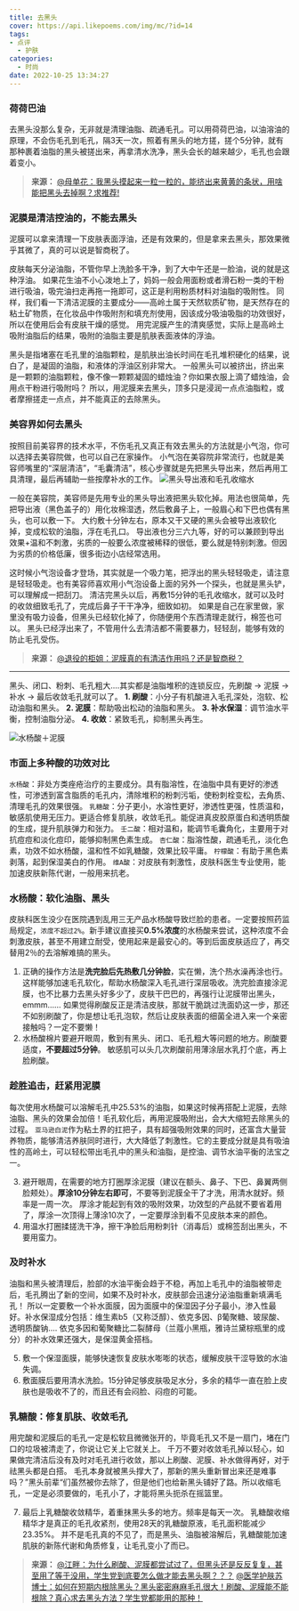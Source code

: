 ```yaml
---
title: 去黑头
cover: https://api.likepoems.com/img/mc/?id=14
tags:
- 点评
  - 护肤
categories:
  - 时尚
date: 2022-10-25 13:34:27
---
```


### 荷荷巴油

去黑头没那么复杂，无非就是清理油脂、疏通毛孔。可以用荷荷巴油，以油溶油的原理，不会伤毛孔到毛孔，隔3天一次，照着有黑头的地方搓，搓个5分钟，就有那种裹着油脂的黑头被搓出来，再拿清水洗净，黑头会长的越来越少，毛孔也会跟着变小。

>**来源：**
>[@母单花：](https://www.zhihu.com/people/da-tou-68-46)[我黑头摸起来一粒一粒的，能挤出来黄黄的条状，用啥能把黑头去掉啊？求推荐!](https://zhuanlan.zhihu.com/p/562119848)

### 泥膜是清洁控油的，不能去黑头

泥膜可以拿来清理一下皮肤表面浮油，还是有效果的，但是拿来去黑头，那效果微乎其微了，真的可以说是智商税了。
<!--more-->
皮肤每天分泌油脂，不管你早上洗脸多干净，到了大中午还是一脸油，说的就是这种浮油。
如果花生油不小心泼地上了，妈妈一般会用面粉或者滑石粉一类的干粉进行吸油，吸完油扫走再拖一拖即可，这正是利用粉质材料对油脂的吸附性。
同样，我们看一下清洁泥膜的主要成分——高岭土属于天然软质矿物，是天然存在的粘土矿物质，在化妆品中作吸附剂和填充剂使用，因该成分吸油吸脂的功效很好，所以在使用后会有皮肤干燥的感觉。
用完泥膜产生的清爽感觉，实际上是高岭土吸附油脂后的结果，吸附的油脂主要是肌肤表面液体的浮油。

黑头是指堵塞在毛孔里的油脂颗粒，是肌肤出油长时间在毛孔堆积硬化的结果，说白了，是凝固的油脂，和液体的浮油区别非常大。
一般黑头可以被挤出，挤出来是一颗颗的油脂颗粒，像不像一颗颗凝固的蜡烛油？你如果衣服上滴了蜡烛油，会用点干粉进行吸附吗？
所以，用泥膜来去黑头，顶多只是浸润一点点油脂粒，或者摩擦搓走一点点，并不能真正的去除黑头。

### 美容界如何去黑头

按照目前美容界的技术水平，不伤毛孔又真正有效去黑头的方法就是小气泡，你可以选择去美容院做，也可以自己在家操作。
小气泡在美容院非常流行，也就是美容师嘴里的“深层清洁”，“毛囊清洁”，核心步骤就是先把黑头导出来，然后再用工具清理，最后再辅助一些按摩补水的工作。
![黑头导出液和毛孔收缩水](https://pic3.zhimg.com/80/v2-c03458fe0b082f6161aa6b0ef19daec4_720w.webp?source=1940ef5c)

一般在美容院，美容师是先用专业的黑头导出液把黑头软化掉。用法也很简单，先把导出液（黑色盖子的）用化妆棉湿透，然后敷鼻子上，一般眉心和下巴也偶有黑头，也可以敷一下。
大约敷十分钟左右，原本又干又硬的黑头会被导出液软化掉，变成松软的油脂，浮在毛孔口。
导出液也分三六九等，好的可以兼顾到导出效果+温和不刺激，劣质的一般要么浓度被稀释的很低，要么就是特别刺激。但因为劣质的价格低廉，很多街边小店经常选用。

这时候小气泡设备才登场，其实就是一个吸力笔，把浮出的黑头轻轻吸走，请注意是轻轻吸走。也有美容师喜欢用小气泡设备上面的另外一个探头，也就是黑头铲，可以理解成一把刮刀。
清洁完黑头以后，再敷15分钟的毛孔收缩水，就可以及时的收敛细致毛孔了，完成后鼻子干干净净，细致如初。
如果是自己在家里做，家里没有吸力设备，但黑头已经软化掉了，你随便用个东西清理走就行，棉签也可以。
黑头已经浮出来了，不管用什么去清洁都不需要暴力，轻轻刮，能够有效的防止毛孔受伤。

>**来源：**
>[@退役的柜姐：](https://www.zhihu.com/people/lian-qia-fo-ju-jie)[泥膜真的有清洁作用吗？还是智商税？](https://www.zhihu.com/question/501483367/answer/2366727596)

---

黑头、闭口、粉刺、毛孔粗大....其实都是油脂堆积的连锁反应，先刷酸 → 泥膜 → 补水 → 最后收敛毛孔就可以了。
**1. 刷酸**：小分子有机酸进入毛孔深处，泡软、松动油脂和黑头。
**2. 泥膜**：帮助吸出松动的油脂和黑头。
**3. 补水保湿**：调节油水平衡，控制油脂分泌。
**4. 收敛**：紧致毛孔，抑制黑头再生。

![水杨酸＋泥膜](https://pic3.zhimg.com/v2-483bb9271253789f980f1a7454a844aa_b.jpg)

### 市面上多种酸的功效对比

`水杨酸`：非处方类痤疮治疗的主要成分。具有脂溶性，在油脂中具有更好的渗透性，可渗透到富含脂质的毛孔内，清除堆积的粉刺污垢，使粉刺栓变松，去角质、清理毛孔的效果很强。
`乳糖酸`：分子更小，水溶性更好，渗透性更强，性质温和，敏感肌使用无压力。更适合修复肌肤，收敛毛孔。能促进真皮胶原蛋白和透明质酸的生成，提升肌肤弹力和张力。
`壬二酸`：相对温和，能调节毛囊角化，主要用于对抗痘痘和淡化痘印，能够抑制黑色素生成。
`杏仁酸`：脂溶性酸，疏通毛孔，淡化色素，功效不如水杨酸，温和性不如乳糖酸，效果比较平庸。
`柠檬酸`：有助于黑色素剥落，起到保湿美白的作用。
`维A酸`：对皮肤有刺激性，皮肤科医生专业使用，能加速皮肤新陈代谢，一般用来抗老。

### 水杨酸：软化油脂、黑头

皮肤科医生没少在医院遇到乱用三无产品水杨酸导致烂脸的患者。一定要按照药监局规定，`浓度不超过2%`。新手建议直接买**0.5%浓度**的水杨酸来尝试，这种浓度不会刺激皮肤，甚至不用建立耐受，使用起来是最安心的。等到后面皮肤适应了，再交替用2％的去溶解难搞的黑头。

1. 正确的操作方法是**洗完脸后先热敷几分钟脸**，实在懒，洗个热水澡再涂也行。
这样能够加速毛孔软化，帮助水杨酸深入毛孔进行深层吸收。洗完脸直接涂泥膜，也不比暴力去黑头好多少了，皮肤干巴巴的，再强行让泥膜带出黑头，emmm……
如果觉得刷酸反正是清洁皮肤，那就干脆跳过洗面奶这一步，那还不如别刷酸了，你是想让毛孔泡软，然后让皮肤表面的细菌全进入来一个亲密接触吗？一定不要懒！
2. 水杨酸棉片要避开眼周，敷到有黑头、闭口、毛孔粗大等问题的地方。刷酸要适度，**不要超过5分钟**。
敏感肌可以头几次刷酸前用薄涂层水乳打个底，再上脸刷酸。

### 趁胜追击，赶紧用泥膜

每次使用水杨酸可以溶解毛孔中25.53%的油脂，如果这时候再搭配上泥膜，去除油脂、黑头的效果会加倍！毛孔软化后，再用泥膜吸附出，会大大缩短去除黑头的过程。
`亚马逊白泥`作为粘土界的扛把子，具有超强吸附效果的同时，还富含大量营养物质，能够清洁养肤同时进行，大大降低了刺激性。它的主要成分就是具有吸油性的高岭土，可以轻松带出毛孔中的黑头和油脂，是控油、调节水油平衡的法宝之一。

3. 避开眼周，在需要的地方打圈厚涂泥膜（建议在额头、鼻子、下巴、鼻翼两侧脸颊处）。**厚涂10分钟左右即可**，不要等到泥膜全干了才洗，用清水就好。频率是一周一次。
厚涂才能起到有效的吸附效果，功效型的产品就不要省着用了，厚涂一次顶得上薄涂10次了，一定要厚涂到看不见皮肤本来的颜色。
4. 用温水打圈揉搓洗干净，擦干净脸后用粉刺针（消毒后）或棉签刮出黑头，不要用蛮力。

### 及时补水

油脂和黑头被清理后，脸部的水油平衡会趋于不稳，再加上毛孔中的油脂被带走后，毛孔腾出了新的空间，如果不及时补水，皮肤部会迅速分泌油脂重新填满毛孔！
所以一定要敷一个补水面膜，因为面膜中的保湿因子分子最小，渗入性最好。补水保湿成分包括：维生素b5（又称泛醇）、依克多因、β葡聚糖、玻尿酸、透明质酸钠....
依克多因和葡聚糖比二裂酵母（兰蔻小黑瓶，雅诗兰黛棕瓶里的成分）的补水效果还强大，是保湿黄金搭档。

5. 敷一个保湿面膜，能够快速恢复皮肤水嘭嘭的状态，缓解皮肤干涩导致的水油失调。
6. 敷面膜后要用清水洗脸。15分钟足够皮肤吸足水分，多余的精华一直在脸上皮肤也是吸收不了的，而且还有会闷脸、闷痘的可能。

### 乳糖酸：修复肌肤、收敛毛孔

用完酸和泥膜后的毛孔一定是松软且微微张开的，毕竟毛孔又不是一扇门，堵在门口的垃圾被清走了，你说让它关上它就关上。
千万不要对收敛毛孔掉以轻心，如果做完清洁后没有及时对毛孔进行收敛，那以上刷酸、泥膜、补水做得再好，对于祛黑头都是白搭。
毛孔本身就被黑头撑大了，那新的黑头重新冒出来还是难事吗？”黑头前辈“们虽然被你去除了，但是他们也给新黑头铺好了路。所以收缩毛孔，一定是必须要做的，毛孔小了，才能将黑头扼杀在摇篮里。

7. 最后上乳糖酸收敛精华，着重抹黑头多的地方。频率是每天一次。
乳糖酸收缩精华才是真正的毛孔收紧剂，使用28天的乳糖酸原液，毛孔面积能减少23.35%。
并不是毛孔真的不见了，而是黑头、油脂被溶解后，乳糖酸能加速肌肤的新陈代谢和角质修复，让毛孔变小了而已。

>**来源：**
>[@江畔：](https://www.zhihu.com/people/jiang-king-39)[为什么刷酸、泥膜都尝试过了，但黑头还是反反复复，甚至用了等于没用，学生党到底要怎么做才能去黑头啊？？？](https://zhuanlan.zhihu.com/p/562300282) 
>[@医学护肤苏博士：](https://www.zhihu.com/people/wang-sun-hong)[如何在短期内根除黑头？黑头密密麻麻毛孔很大！刷酸、泥膜能不能根除？真心求去黑头方法？学生党都能用的那种！](https://zhuanlan.zhihu.com/p/566931163)